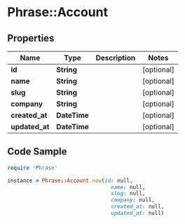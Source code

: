 # Phrase::Account

## Properties

Name | Type | Description | Notes
------------ | ------------- | ------------- | -------------
**id** | **String** |  | [optional] 
**name** | **String** |  | [optional] 
**slug** | **String** |  | [optional] 
**company** | **String** |  | [optional] 
**created_at** | **DateTime** |  | [optional] 
**updated_at** | **DateTime** |  | [optional] 

## Code Sample

```ruby
require 'Phrase'

instance = Phrase::Account.new(id: null,
                                 name: null,
                                 slug: null,
                                 company: null,
                                 created_at: null,
                                 updated_at: null)
```


